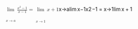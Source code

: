 <span class="katex"><span class="katex-mathml"><math xmlns="http://www.w3.org/1998/Math/MathML"><semantics><mrow><munder><mo><mi>lim</mi><mo>⁡</mo></mo><mrow><mi>x</mi><mo>→</mo><mi>a</mi></mrow></munder><mfrac><mrow><msup><mi>x</mi><mn>2</mn></msup><mo>−</mo><mn>1</mn></mrow><mrow><mi>x</mi><mo>−</mo><mn>1</mn></mrow></mfrac><mo>=</mo><munder><mo><mi>lim</mi><mo>⁡</mo></mo><mrow><mi>x</mi><mo>→</mo><mn>1</mn></mrow></munder><mi>x</mi><mo>+</mo><mn>1</mn></mrow><annotation encoding="application/x-tex">\lim\limits_{x \rarr a} \frac{x^2-1}{x-1} = \lim\limits_{x \rarr 1} x+1</annotation></semantics></math></span><span class="katex-html" aria-hidden="true"><span class="base"><span class="strut" style="height:1.71792em;vertical-align:-0.7em;"></span><span class="mop op-limits"><span class="vlist-t vlist-t2"><span class="vlist-r"><span class="vlist" style="height:0.69444em;"><span style="top:-2.4em;margin-left:0em;"><span class="pstrut" style="height:3em;"></span><span class="sizing reset-size6 size3 mtight"><span class="mord mtight"><span class="mord mathnormal mtight">x</span><span class="mrel mtight">→</span><span class="mord mathnormal mtight">a</span></span></span></span><span style="top:-3em;"><span class="pstrut" style="height:3em;"></span><span><span class="mop">lim</span></span></span></span><span class="vlist-s">​</span></span><span class="vlist-r"><span class="vlist" style="height:0.7em;"><span></span></span></span></span></span><span class="mspace" style="margin-right:0.16666666666666666em;"></span><span class="mord"><span class="mopen nulldelimiter"></span><span class="mfrac"><span class="vlist-t vlist-t2"><span class="vlist-r"><span class="vlist" style="height:1.01792em;"><span style="top:-2.655em;"><span class="pstrut" style="height:3em;"></span><span class="sizing reset-size6 size3 mtight"><span class="mord mtight"><span class="mord mathnormal mtight">x</span><span class="mbin mtight">−</span><span class="mord mtight">1</span></span></span></span><span style="top:-3.23em;"><span class="pstrut" style="height:3em;"></span><span class="frac-line" style="border-bottom-width:0.04em;"></span></span><span style="top:-3.394em;"><span class="pstrut" style="height:3em;"></span><span class="sizing reset-size6 size3 mtight"><span class="mord mtight"><span class="mord mtight"><span class="mord mathnormal mtight">x</span><span class="msupsub"><span class="vlist-t"><span class="vlist-r"><span class="vlist" style="height:0.8913142857142857em;"><span style="top:-2.931em;margin-right:0.07142857142857144em;"><span class="pstrut" style="height:2.5em;"></span><span class="sizing reset-size3 size1 mtight"><span class="mord mtight">2</span></span></span></span></span></span></span></span><span class="mbin mtight">−</span><span class="mord mtight">1</span></span></span></span></span><span class="vlist-s">​</span></span><span class="vlist-r"><span class="vlist" style="height:0.403331em;"><span></span></span></span></span></span><span class="mclose nulldelimiter"></span></span><span class="mspace" style="margin-right:0.2777777777777778em;"></span><span class="mrel">=</span><span class="mspace" style="margin-right:0.2777777777777778em;"></span></span><span class="base"><span class="strut" style="height:1.4115479999999998em;vertical-align:-0.717108em;"></span><span class="mop op-limits"><span class="vlist-t vlist-t2"><span class="vlist-r"><span class="vlist" style="height:0.69444em;"><span style="top:-2.382892em;margin-left:0em;"><span class="pstrut" style="height:3em;"></span><span class="sizing reset-size6 size3 mtight"><span class="mord mtight"><span class="mord mathnormal mtight">x</span><span class="mrel mtight">→</span><span class="mord mtight">1</span></span></span></span><span style="top:-3em;"><span class="pstrut" style="height:3em;"></span><span><span class="mop">lim</span></span></span></span><span class="vlist-s">​</span></span><span class="vlist-r"><span class="vlist" style="height:0.717108em;"><span></span></span></span></span></span><span class="mspace" style="margin-right:0.16666666666666666em;"></span><span class="mord mathnormal">x</span><span class="mspace" style="margin-right:0.2222222222222222em;"></span><span class="mbin">+</span><span class="mspace" style="margin-right:0.2222222222222222em;"></span></span><span class="base"><span class="strut" style="height:0.64444em;vertical-align:0em;"></span><span class="mord">1</span></span></span></span>